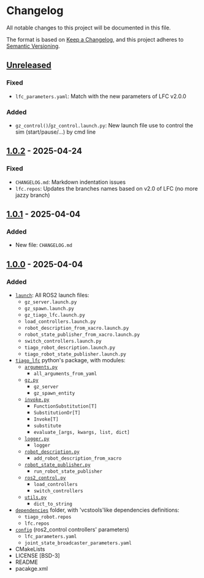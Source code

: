 # Changelog

All notable changes to this project will be documented in this file.

The format is based on [Keep a Changelog](https://keepachangelog.com/en/1.1.0/),
and this project adheres to [Semantic Versioning](https://semver.org/spec/v2.0.0.html).

## [Unreleased]

### Fixed

- `lfc_parameters.yaml`: Match with the new parameters of  LFC v2.0.0

### Added

- `gz_control()`/`gz_control.launch.py`: New launch file use to control the sim
  (start/pause/...) by cmd line

## [1.0.2] - 2025-04-24

### Fixed

- `CHANGELOG.md`: Markdown indentation issues
- `lfc.repos`: Updates the branches names based on v2.0 of LFC (no more jazzy branch)

## [1.0.1] - 2025-04-04

### Added

- New file: `CHANGELOG.md`

## [1.0.0] - 2025-04-04

### Added

- [`launch`](https://github.com/ArthurVal/tiago_lfc/tree/v1.0.0/launch): All ROS2 launch files:
  - `gz_server.launch.py`
  - `gz_spawn.launch.py`
  - `gz_tiago_lfc.launch.py`
  - `load_controllers.launch.py`
  - `robot_description_from_xacro.launch.py`
  - `robot_state_publisher_from_xacro.launch.py`
  - `switch_controllers.launch.py`
  - `tiago_robot_description.launch.py`
  - `tiago_robot_state_publisher.launch.py`
- [`tiago_lfc`](https://github.com/ArthurVal/tiago_lfc/tree/v1.0.0/tiago_lfc)
  python's package, with modules:
  - [`arguments.py`](https://github.com/ArthurVal/tiago_lfc/blob/v1.0.0/tiago_lfc/launch/arguments.py)
    - `all_arguments_from_yaml`
  - [`gz.py`](https://github.com/ArthurVal/tiago_lfc/blob/v1.0.0/tiago_lfc/launch/gz.py)
    - `gz_server`
    - `gz_spawn_entity`
  - [`invoke.py`](https://github.com/ArthurVal/tiago_lfc/blob/v1.0.0/tiago_lfc/launch/invoke.py)
    - `FunctionSubstitution[T]`
    - `SubstitutionOr[T]`
    - `Invoke[T]`
    - `substitute`
    - `evaluate_[args, kwargs, list, dict]`
  - [`logger.py`](https://github.com/ArthurVal/tiago_lfc/blob/v1.0.0/tiago_lfc/launch/logger.py)
    - `logger`
  - [`robot_description.py`](https://github.com/ArthurVal/tiago_lfc/blob/v1.0.0/tiago_lfc/launch/robot_description.py)
    - `add_robot_description_from_xacro`
  - [`robot_state_publisher.py`](https://github.com/ArthurVal/tiago_lfc/blob/v1.0.0/tiago_lfc/launch/robot_state_publisher.py)
    - `run_robot_state_publisher`
  - [`ros2_control.py`](https://github.com/ArthurVal/tiago_lfc/blob/v1.0.0/tiago_lfc/launch/ros2_control.py)
    - `load_controllers`
    - `switch_controllers`
  - [`utils.py`](https://github.com/ArthurVal/tiago_lfc/blob/v1.0.0/tiago_lfc/launch/utils.py)
    - `dict_to_string`
- [`dependencies`](https://github.com/ArthurVal/tiago_lfc/tree/v1.0.0/dependencies)
  folder, with 'vcstools'like dependencies definitions:
  - `tiago_robot.repos`
  - `lfc.repos`
- [`config`](https://github.com/ArthurVal/tiago_lfc/tree/v1.0.0/config)
  (ros2_control controllers' parameters)
  - `lfc_parameters.yaml`
  - `joint_state_broadcaster_parameters.yaml`
- CMakeLists
- LICENSE [BSD-3]
- README
- pacakge.xml

[unreleased]: https://github.com/ArthurVal/tiago_lfc/compare/v1.0.2...HEAD
[1.0.2]: https://github.com/ArthurVal/tiago_lfc/compare/v1.0.1...v1.0.2
[1.0.1]: https://github.com/ArthurVal/tiago_lfc/compare/v1.0.0...v1.0.1
[1.0.0]: https://github.com/ArthurVal/tiago_lfc/releases/tag/v1.0.0
